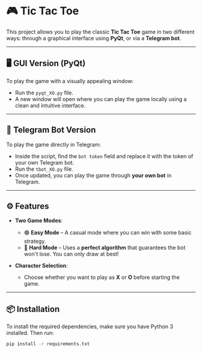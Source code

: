 # 🎮 Tic Tac Toe

This project allows you to play the classic **Tic Tac Toe** game in two different ways: through a graphical interface using **PyQt**, or via a **Telegram bot**.

---

## 🖥️ GUI Version (PyQt)

To play the game with a visually appealing window:

- Run the `pyqt_XO.py` file.
- A new window will open where you can play the game locally using a clean and intuitive interface.

---

## 🤖 Telegram Bot Version

To play the game directly in Telegram:

- Inside the script, find the `bot token` field and replace it with the token of your own Telegram bot.
- Run the `tbot_XO.py` file.
- Once updated, you can play the game through **your own bot** in Telegram.

---

## ⚙️ Features

- **Two Game Modes**:
  - 🟢 **Easy Mode** – A casual mode where you can win with some basic strategy.
  - 🔴 **Hard Mode** – Uses a **perfect algorithm** that guarantees the bot won't lose. You can only draw at best!

- **Character Selection**:
  - Choose whether you want to play as **X** or **O** before starting the game.

---

## 📦 Installation

To install the required dependencies, make sure you have Python 3 installed. Then run:

```bash
pip install -r requirements.txt

